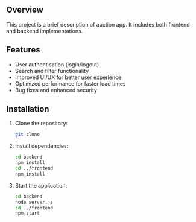 
## Overview
This project is a brief description of auction app. It includes both frontend and backend implementations.

## Features
- User authentication (login/logout)
- Search and filter functionality
- Improved UI/UX for better user experience
- Optimized performance for faster load times
- Bug fixes and enhanced security

## Installation
1. Clone the repository:
   ```bash
   git clone
   
   ```
2. Install dependencies:
   ```bash
   cd backend
   npm install
   cd ../frontend
   npm install
   ```
3. Start the application:
   ```bash
   cd backend
   node server.js
   cd ../frontend
   npm start
